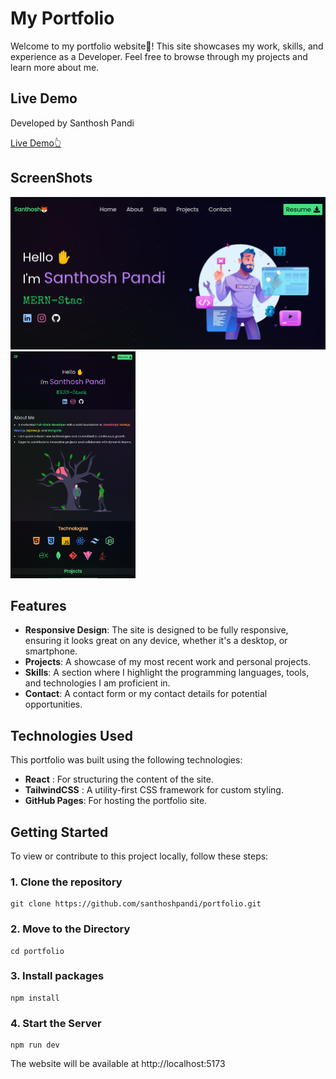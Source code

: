 # My Portfolio

Welcome to my portfolio website👋! This site showcases my work, skills, and experience as a Developer. Feel free to browse through my projects and learn more about me.

## Live Demo

Developed by Santhosh Pandi

[Live Demo👆](https://santhoshpandi.github.io/portfolio/)

## ScreenShots
<img src="src/assets/screenshots/pc_view.png" />
<img src="src/assets/screenshots/mobile_view.png" width="200" />

## Features

- **Responsive Design**: The site is designed to be fully responsive, ensuring it looks great on any device, whether it's a desktop, or smartphone.
- **Projects**: A showcase of my most recent work and personal projects.
- **Skills**: A section where I highlight the programming languages, tools, and technologies I am proficient in.
- **Contact**: A contact form or my contact details for potential opportunities.

## Technologies Used

This portfolio was built using the following technologies:

- **React** : For structuring the content of the site.
- **TailwindCSS** : A utility-first CSS framework for custom styling.
- **GitHub Pages**: For hosting the portfolio site.

## Getting Started

To view or contribute to this project locally, follow these steps:

### 1. Clone the repository

  ```
  git clone https://github.com/santhoshpandi/portfolio.git
  ```
### 2. Move to the Directory
  ```
  cd portfolio
  ```
### 3. Install packages
  ```
  npm install
  ```
### 4. Start the Server
  ```
  npm run dev
  ```

  The website will be available at http://localhost:5173





